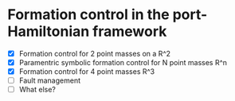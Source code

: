 # Formation control in the port-Hamiltonian framework

- [x]  Formation control for 2 point masses on a R^2
- [x]  Paramentric symbolic formation control for N point masses R^n
- [x]  Formation control for 4 point masses R^3
- [ ]  Fault management
- [ ]  What else?
